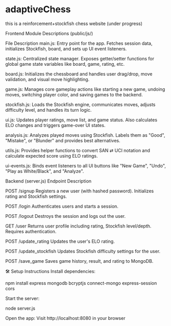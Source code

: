 # adaptiveChess
this is a reinforcement+stockfish chess website (under progress)

Frontend Module Descriptions (public/js/)

File Description
main.js:	Entry point for the app. Fetches session data, initializes Stockfish, board, and sets up UI event listeners.

state.js:	Centralized state manager. Exposes getter/setter functions for global game state variables like board, game, rating, etc.

board.js:	Initializes the chessboard and handles user drag/drop, move validation, and visual move highlighting.

game.js:	Manages core gameplay actions like starting a new game, undoing moves, switching player color, and saving games to the backend.

stockfish.js:	Loads the Stockfish engine, communicates moves, adjusts difficulty level, and handles its turn logic.

ui.js:	Updates player ratings, move list, and game status. Also calculates ELO changes and triggers game-over UI states.

analysis.js:	Analyzes played moves using Stockfish. Labels them as "Good", "Mistake", or "Blunder" and provides best alternatives.

utils.js:	Provides helper functions to convert SAN ⇄ UCI notation and calculate expected score using ELO ratings.

ui-events.js:	Binds event listeners to all UI buttons like "New Game", "Undo", "Play as White/Black", and "Analyze".

Backend (server.js)
Endpoint	Description

POST /signup	Registers a new user (with hashed password). Initializes rating and Stockfish settings.

POST /login	Authenticates users and starts a session.

POST /logout	Destroys the session and logs out the user.

GET /user	Returns user profile including rating, Stockfish level/depth. Requires authentication.

POST /update_rating	Updates the user's ELO rating.

POST /update_stockfish	Updates Stockfish difficulty settings for the user.

POST /save_game	Saves game history, result, and rating to MongoDB.

🛠 Setup Instructions
Install dependencies:

npm install express mongodb bcryptjs connect-mongo express-session cors

Start the server:

node server.js

Open the app:
Visit http://localhost:8080 in your browser
